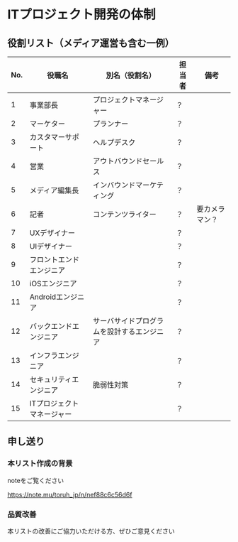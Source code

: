 # ITプロジェクト開発の体制
## 役割リスト（メディア運営も含む一例）
|No.|役職名|別名（役割名）|担当者|備考|
|-|-|-|-|-|
|1|事業部長|プロジェクトマネージャー|？||
|2|マーケター|プランナー|？||
|3|カスタマーサポート|ヘルプデスク|？||
|4|営業|アウトバウンドセールス|？||
|5|メディア編集長|インバウンドマーケティング|？||
|6|記者|コンテンツライター|？|要カメラマン？|
|7|UXデザイナー||？||
|8|UIデザイナー||？||
|9|フロントエンドエンジニア||？||
|10|iOSエンジニア||？||
|11|Androidエンジニア||？||
|12|バックエンドエンジニア|サーバサイドプログラムを設計するエンジニア|？||
|13|インフラエンジニア||？||
|14|セキュリティエンジニア|脆弱性対策|？||
|15|ITプロジェクトマネージャー||？||

## 申し送り
### 本リスト作成の背景
noteをご覧ください

https://note.mu/toruh_jp/n/nef88c6c56d6f

### 品質改善
本リストの改善にご協力いただける方、ぜひご意見ください
